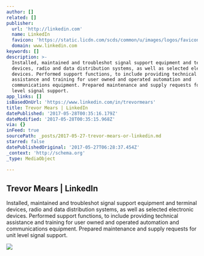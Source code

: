 ```yaml
---
author: []
related: []
publisher:
  url: 'http://linkedin.com'
  name: LinkedIn
  favicon: 'https://static.licdn.com/scds/common/u/images/logos/favicons/v1/favicon.ico'
  domain: www.linkedin.com
keywords: []
description: >-
  Installed, maintained and troubleshot signal support equipment and terminal
  devices, radio and data distribution systems, as well as selected electronic
  devices. Performed support functions, to include providing technical
  assistance and training for user owned and operated automation and
  communications equipment. Prepared maintenance and supply requests for unit
  level signal support.
app_links: []
isBasedOnUrl: 'https://www.linkedin.com/in/trevormears'
title: Trevor Mears | LinkedIn
datePublished: '2017-05-28T00:35:16.179Z'
dateModified: '2017-05-28T00:35:15.968Z'
via: {}
inFeed: true
sourcePath: _posts/2017-05-27-trevor-mears-or-linkedin.md
starred: false
datePublishedOriginal: '2017-05-27T06:28:37.454Z'
_context: 'http://schema.org'
_type: MediaObject

---
```

<article style=""><h1>Trevor Mears | LinkedIn</h1><p>Installed, maintained and troubleshot signal support equipment and terminal devices, radio and data distribution systems, as well as selected electronic devices. Performed support functions, to include providing technical assistance and training for user owned and operated automation and communications equipment. Prepared maintenance and supply requests for unit level signal support.</p><img src="https://media.licdn.com/mpr/mpr/shrinknp_200_200/AAEAAQAAAAAAAAxAAAAAJDc0NTVlNjVhLTE0YmEtNDcyYS1iNDQyLTIzZmY3NDhlYzk2NA.jpg" /></article>